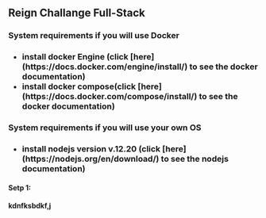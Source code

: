 <h2>Reign Challange Full-Stack</h2>

<h3>System requirements if you will use Docker<h3>
<ul>
<li>install docker Engine (click [here](https://docs.docker.com/engine/install/) to see the docker documentation)</li>
<li>install docker compose(click [here](https://docs.docker.com/compose/install/) to see the docker documentation)</li>
</ul>

<h3>System requirements if you will use your own OS<h3>
<ul>
<li>install nodejs version v.12.20 (click [here](https://nodejs.org/en/download/) to see the nodejs documentation)</li>
</ul>

<h4>Setp 1: <h4>
<p> kdnfksbdkf,j</p>
